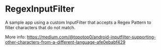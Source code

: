 # RegexInputFilter
A sample app using a custom InputFilter that accepts a Regex Pattern to filter characters that do not match.

More info:
https://medium.com/@topotop0/android-inputfilter-supporting-other-characters-from-a-different-language-afe0ebabf429
